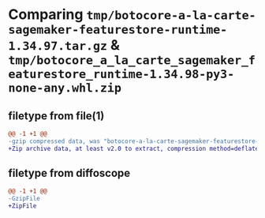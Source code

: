 # Comparing `tmp/botocore-a-la-carte-sagemaker-featurestore-runtime-1.34.97.tar.gz` & `tmp/botocore_a_la_carte_sagemaker_featurestore_runtime-1.34.98-py3-none-any.whl.zip`

## filetype from file(1)

```diff
@@ -1 +1 @@
-gzip compressed data, was "botocore-a-la-carte-sagemaker-featurestore-runtime-1.34.97.tar", last modified: Fri May  3 01:04:55 2024, max compression
+Zip archive data, at least v2.0 to extract, compression method=deflate
```

## filetype from diffoscope

```diff
@@ -1 +1 @@
-GzipFile
+ZipFile
```

